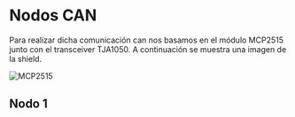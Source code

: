 # Nodos CAN
Para realizar dicha comunicación can nos basamos en el módulo MCP2515 junto con el transceiver TJA1050. A continuación se muestra una imagen de la shield.

![MCP2515](https://github.com/Agustin586/Ejemplos-SD2/blob/main/image/Nodos%20can/mcp2515.png)

## Nodo 1
